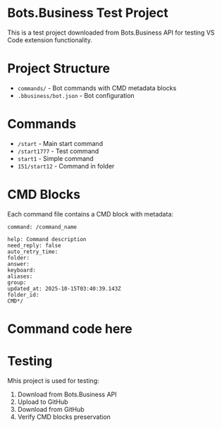 # Bots.Business Test Project

This is a test project downloaded from Bots.Business API for testing VS Code extension functionality.

# Project Structure

- `commands/` - Bot commands with CMD metadata blocks
- `.bbusiness/bot.json` - Bot configuration

# Commands

- `/start` - Main start command
- `/start1777` - Test command
- `start1` - Simple command
- `151/start12` - Command in folder

# CMD Blocks

Each command file contains a CMD block with metadata:

    command: /command_name

    help: Command description
    need_reply: false
    auto_retry_time: 
    folder: 
    answer: 
    keyboard: 
    aliases: 
    group: 
    updated_at: 2025-10-15T03:40:39.143Z
    folder_id: 
    CMD*/

# Command code here

# Testing

Mhis project is used for testing:

1. Download from Bots.Business API
2. Upload to GitHub
3. Download from GitHub
4. Verify CMD blocks preservation